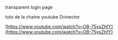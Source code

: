 transparent login page

tuto de la chaine youtube Dvinector

[https://www.youtube.com/watch?v=OB-75ysZhfY](https://www.youtube.com/watch?v=OB-75ysZhfY)